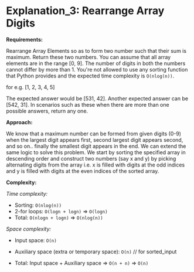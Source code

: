 # Explanation_3: Rearrange Array Digits

**Requirements:**

Rearrange Array Elements so as to form two number such that their sum is maximum. Return these two numbers. You can assume that all array elements are in the range [0, 9]. The number of digits in both the numbers cannot differ by more than 1. You're not allowed to use any sorting function that Python provides and the expected time complexity is `O(nlog(n))`.

for e.g. [1, 2, 3, 4, 5]

The expected answer would be [531, 42]. Another expected answer can be [542, 31]. In scenarios such as these when there are more than one possible answers, return any one.



**Approach:**

We know that a maximum number can be formed from given digits (0-9) when the largest digit appears first, second largest digit appears second, and so on.. finally the smallest digit appears in the end. We can extend the same logic to solve this problem. We start by sorting the specified array in descending order and construct two numbers (say x and y) by picking alternating digits from the array i.e. x is filled with digits at the odd indices and y is filled with digits at the even indices of the sorted array.



**Complexity:**

*Time complexity:*

- Sorting: `O(nlog(n))`
- 2-for loops: `O(logn + logn)` => `O(logn)`
- Total: `O(nlogn + logn)` => `O(nlog(n))`

*Space complexity:*

- Input space: `O(n)`

- Auxiliary space (extra or temporary space): `O(n)` // for sorted_input

- Total: Input space + Auxiliary space => `O(n + n)` => `O(n)`